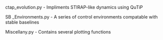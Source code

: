 ctap_evolution.py - Impliments STIRAP-like dynamics using QuTiP

SB _Environments.py - A series of control environments compatable with stable baselines

Miscellany.py -  Contains several plotting functions
